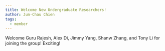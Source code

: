 ```yaml
---
title: Welcome New Undergraduate Researchers!
author: Jun-Chau Chien
tags:
  - member
---
```

Welcome Guru Rajesh, Alex Di, Jimmy Yang, Shanw Zhang, and Tony Li for joining the group! Exciting!
 
